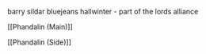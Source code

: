 
barry sildar bluejeans hallwinter - part of the lords alliance


[[Phandalin (Main)]]

[[Phandalin (Side)]]